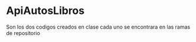 # ApiAutosLibros
Son los dos codigos creados en clase cada uno se encontrara en las ramas de repositorio

